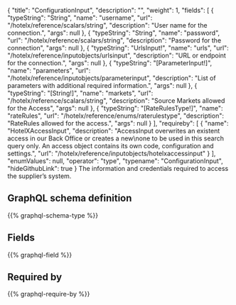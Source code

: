 {
  "title": "ConfigurationInput",
  "description": "",
  "weight": 1,
  "fields": [
    {
      "typeString": "String",
      "name": "username",
      "url": "/hotelx/reference/scalars/string",
      "description": "User name for the connection.",
      "args": null
    },
    {
      "typeString": "String",
      "name": "password",
      "url": "/hotelx/reference/scalars/string",
      "description": "Password for the connection",
      "args": null
    },
    {
      "typeString": "UrlsInput!",
      "name": "urls",
      "url": "/hotelx/reference/inputobjects/urlsinput",
      "description": "URL or endpoint for the connection.",
      "args": null
    },
    {
      "typeString": "[ParameterInput!]",
      "name": "parameters",
      "url": "/hotelx/reference/inputobjects/parameterinput",
      "description": "List of parameters with additional required information.",
      "args": null
    },
    {
      "typeString": "[String!]",
      "name": "markets",
      "url": "/hotelx/reference/scalars/string",
      "description": "Source Markets allowed for the Access",
      "args": null
    },
    {
      "typeString": "[RateRulesType!]",
      "name": "rateRules",
      "url": "/hotelx/reference/enums/raterulestype",
      "description": "RateRules allowed for the access.",
      "args": null
    }
  ],
  "requireby": [
    {
      "name": "HotelXAccessInput",
      "description": "AccessInput overwrites an existent access in our Back Office or creates a new\none to be used in this search query only. An access object contains its own code, configuration and settings.",
      "url": "/hotelx/reference/inputobjects/hotelxaccessinput"
    }
  ],
  "enumValues": null,
  "operator": "type",
  "typename": "ConfigurationInput",
  "hideGithubLink": true
}
The information and credentials required to access the supplier’s system.
## GraphQL schema definition

{{% graphql-schema-type %}}

## Fields

{{% graphql-field %}}

## Required by

{{% graphql-require-by %}}
